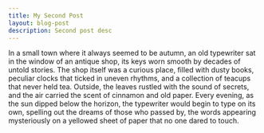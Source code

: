 ```yaml
---
title: My Second Post
layout: blog-post
description: Second post desc
---
```



In a small town where it always seemed to be autumn, an old typewriter sat in the window of an antique shop, its keys worn smooth by decades of untold stories. The shop itself was a curious place, filled with dusty books, peculiar clocks that ticked in uneven rhythms, and a collection of teacups that never held tea. Outside, the leaves rustled with the sound of secrets, and the air carried the scent of cinnamon and old paper. Every evening, as the sun dipped below the horizon, the typewriter would begin to type on its own, spelling out the dreams of those who passed by, the words appearing mysteriously on a yellowed sheet of paper that no one dared to touch.